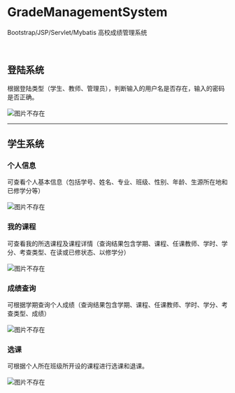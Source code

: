# GradeManagementSystem
Bootstrap/JSP/Servlet/Mybatis 高校成绩管理系统

<br>

## 登陆系统

根据登陆类型（学生、教师、管理员），判断输入的用户名是否存在，输入的密码是否正确。
<br>
<br>
![图片不存在](https://github.com/zjxjwxk/GradeManagementSystem/raw/master/Screenshots/login.png)

---

## 学生系统

### 个人信息
可查看个人基本信息（包括学号、姓名、专业、班级、性别、年龄、生源所在地和已修学分等）
<br>
<br>
![图片不存在](https://github.com/zjxjwxk/GradeManagementSystem/raw/master/Screenshots/student-info.png)

### 我的课程
可查看我的所选课程及课程详情（查询结果包含学期、课程、任课教师、学时、学分、考查类型、在读或已修状态、以修学分）
<br>
<br>
![图片不存在](https://github.com/zjxjwxk/GradeManagementSystem/raw/master/Screenshots/student-course.png)

### 成绩查询
可根据学期查询个人成绩（查询结果包含学期、课程、任课教师、学时、学分、考查类型、成绩）
<br>
<br>
![图片不存在](https://github.com/zjxjwxk/GradeManagementSystem/raw/master/Screenshots/student-score.png)

### 选课
可根据个人所在班级所开设的课程进行选课和退课。
<br>
<br>
![图片不存在](https://github.com/zjxjwxk/GradeManagementSystem/raw/master/Screenshots/student-choose-course.png)